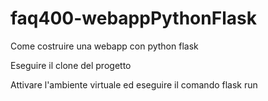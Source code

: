 # faq400-webappPythonFlask
Come costruire una webapp con python flask

Eseguire il clone del progetto

Attivare l'ambiente virtuale ed eseguire il comando flask run

